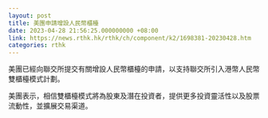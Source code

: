 ```yaml
---
layout: post
title: 美團申請增設人民幣櫃檯
date: 2023-04-28 21:56:25.000000000 +08:00
link: https://news.rthk.hk/rthk/ch/component/k2/1698381-20230428.htm
categories: rthk
---
```


美團已經向聯交所提交有關增設人民幣櫃檯的申請，以支持聯交所引入港幣人民幣雙櫃檯模式計劃。

美團表示，相信雙櫃檯模式將為股東及潛在投資者，提供更多投資靈活性以及股票流動性，並擴展交易渠道。
